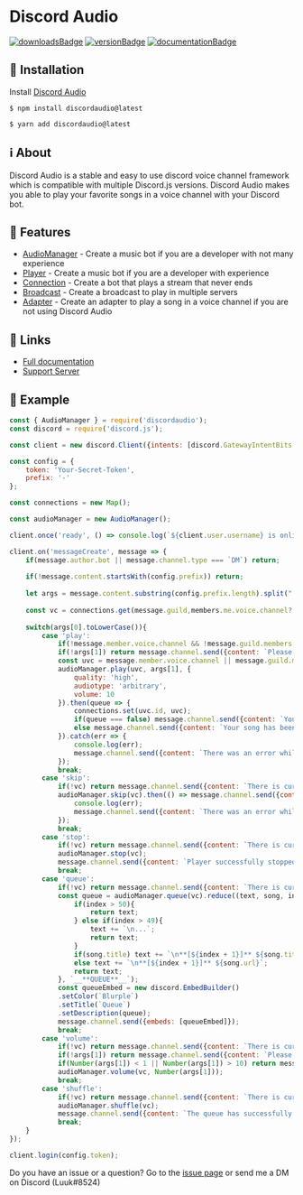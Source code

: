 # Discord Audio
[![downloadsBadge](https://img.shields.io/npm/dt/discordaudio?style=for-the-badge)](https://npmjs.com/package/discordaudio)
[![versionBadge](https://img.shields.io/npm/v/discordaudio?style=for-the-badge)](https://npmjs.com/package/discordaudio)
[![documentationBadge](https://img.shields.io/badge/Documentation-Click%20here-blue?style=for-the-badge)](https://discord-audio.weijers1.com/)

## 🔧 Installation
Install [Discord Audio](https://npmjs.com/package/discordaudio)
```
$ npm install discordaudio@latest
```
```
$ yarn add discordaudio@latest
```

## ℹ️ About
Discord Audio is a stable and easy to use discord voice channel framework which is compatible with multiple Discord.js versions. Discord Audio makes you able to play your favorite songs in a voice channel with your Discord bot.

## 🔑 Features
* [AudioManager](https://discord-audio.weijers1.com/classes/audiomanager) - Create a music bot if you are a developer with not many experience
* [Player](https://discord-audio.weijers1.com/classes/player) - Create a music bot if you are a developer with experience
* [Connection](https://discord-audio.weijers1.com/classes/connection) - Create a bot that plays a stream that never ends
* [Broadcast](https://discord-audio.weijers1.com/classes/broadcast) - Create a broadcast to play in multiple servers
* [Adapter](https://discord-audio.weijers1.com/classes/adapter) - Create an adapter to play a song in a voice channel if you are not using Discord Audio

## 🔗 Links
* [Full documentation](https://discord-audio.weijers1.com/)
* [Support Server](https://www.weijers1.com/discord)

## 📖 Example
```js
const { AudioManager } = require('discordaudio');
const discord = require('discord.js');

const client = new discord.Client({intents: [discord.GatewayIntentBits.FLAGS.GUILDS, discord.GatewayIntentBits.FLAGS.GUILD_MESSAGES, discord.GatewayIntentBits.FLAGS.GUILD_VOICE_STATES]});

const config = {
    token: 'Your-Secret-Token',
    prefix: '-'
};

const connections = new Map();

const audioManager = new AudioManager();

client.once('ready', () => console.log(`${client.user.username} is online!`));

client.on('messageCreate', message => {
    if(message.author.bot || message.channel.type === `DM`) return;
    
    if(!message.content.startsWith(config.prefix)) return;
    
    let args = message.content.substring(config.prefix.length).split(" ");
    
    const vc = connections.get(message.guild,members.me.voice.channel?.id);
    
    switch(args[0].toLowerCase()){
        case 'play':
            if(!message.member.voice.channel && !message.guild.members.me.voice.channel) return message.channel.send({content: `Please join a voice channel in order to play a song!`});
            if(!args[1]) return message.channel.send({content: `Please provide a song`});
            const uvc = message.member.voice.channel || message.guild.members.me.voice.channel;
            audioManager.play(uvc, args[1], {
                quality: 'high',
                audiotype: 'arbitrary',
                volume: 10
            }).then(queue => {
                connections.set(uvc.id, uvc);
                if(queue === false) message.channel.send({content: `Your song is now playing!`});
                else message.channel.send({content: `Your song has been added to the queue!`});
            }).catch(err => {
                console.log(err);
                message.channel.send({content: `There was an error while trying to connect to the voice channel!`});
            });
            break;
        case 'skip':
            if(!vc) return message.channel.send({content: `There is currently nothing playing!`});
            audioManager.skip(vc).then(() => message.channel.send({content: `Successfully skipped the song!`})).catch(err => {
                console.log(err);
                message.channel.send({content: `There was an error while skipping the song!`});
            });
            break;
        case 'stop':
            if(!vc) return message.channel.send({content: `There is currently nothing playing!`});
            audioManager.stop(vc);
            message.channel.send({content: `Player successfully stopped!`});            
            break;
        case 'queue':
            if(!vc) return message.channel.send({content: `There is currently nothing playing!`});
            const queue = audioManager.queue(vc).reduce((text, song, index) => {
                if(index > 50){
                    return text;
                } else if(index > 49){
                    text += `\n...`;
                    return text;
                }
                if(song.title) text += `\n**[${index + 1}]** ${song.title}`;
                else text += `\n**[${index + 1}]** ${song.url}`;
                return text;
            }, `__**QUEUE**__`);
            const queueEmbed = new discord.EmbedBuilder()
            .setColor(`Blurple`)
            .setTitle(`Queue`)
            .setDescription(queue);
            message.channel.send({embeds: [queueEmbed]});
            break;
        case 'volume':
            if(!vc) return message.channel.send({content: `There is currently nothing playing!`});
            if(!args[1]) return message.channel.send({content: `Please provide the volume`});
            if(Number(args[1]) < 1 || Number(args[1]) > 10) return message.channel.send({content: `Please provide a volume between 1-10`});
            audioManager.volume(vc, Number(args[1]));
            break;
        case 'shuffle':
            if(!vc) return message.channel.send({content: `There is currently nothing playing!`});
            audioManager.shuffle(vc);
            message.channel.send({content: `The queue has successfully been shufffled`});
            break;
    }
});

client.login(config.token);
```

Do you have an issue or a question? Go to the [issue page](https://github.com/Luuk-Dev/DiscordAudio) or send me a DM on Discord (Luuk#8524)
